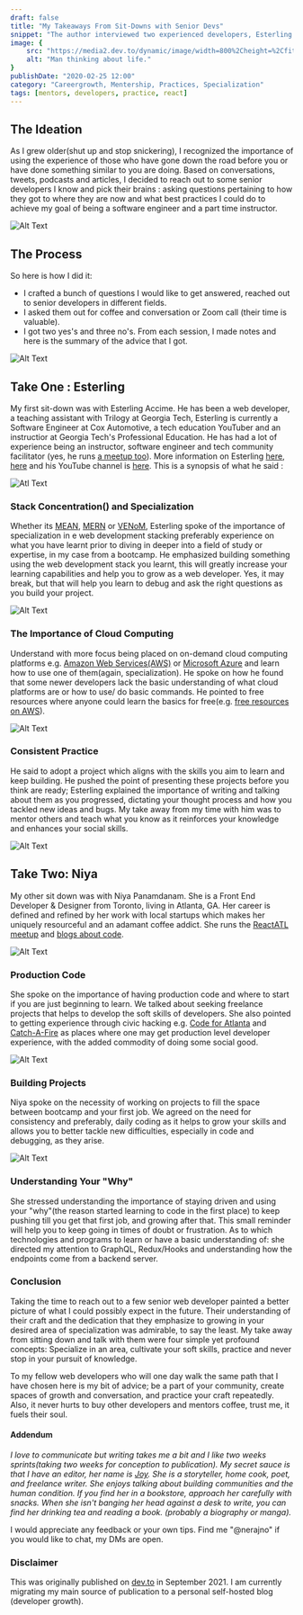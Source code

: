 ```yaml
---
draft: false
title: "My Takeaways From Sit-Downs with Senior Devs"
snippet: "The author interviewed two experienced developers, Esterling Accime and Niya Panamdanam. Esterling highlighted the value of specializing in a tech stack, understanding cloud computing, and practicing regularly through projects and teaching. Niya emphasized gaining experience with production code through freelancing and civic hacking, consistently building projects, and staying motivated by remembering one's purpose in coding."
image: {
    src: "https://media2.dev.to/dynamic/image/width=800%2Cheight=%2Cfit=scale-down%2Cgravity=auto%2Cformat=auto/https%3A%2F%2Fimages.pexels.com%2Fphotos%2F2377182%2Fpexels-photo-2377182.jpeg",
    alt: "Man thinking about life."
}
publishDate: "2020-02-25 12:00"
category: "Careergrowth, Mentership, Practices, Specialization"
tags: [mentors, developers, practice, react]
---
```


## The Ideation
As I grew older(shut up and stop snickering), I recognized the importance of using the experience of those who have gone down the road before you or have done something similar to you are doing. Based on conversations, tweets, podcasts and  articles, I decided to reach out to some senior developers I know and pick their brains : asking questions pertaining to how they got to where they are now and what best practices I could do to achieve my goal of being a software engineer and a part time instructor.

![Alt Text](https://images.pexels.com/photos/7369/startup-photos.jpg)

## The Process
So here is how I did it:
- I crafted a bunch of questions I would like to get answered, reached out to  senior developers in different fields.
- I asked them out for  coffee and conversation or Zoom call (their time is valuable).
- I got two yes's and three no's. From each session, I made notes and here is the summary of the advice that I got.

![Alt Text](https://pe.gatech.edu/sites/default/files/styles/1x_960w/public/news/Sterling-blog-image-2000x979.jpg?itok=CT_o-qB7)

## Take One : Esterling
My first sit-down was with Esterling Accime.  He has been a web developer, a teaching assistant with Trilogy at Georgia Tech, Esterling is currently a Software Engineer at Cox Automotive, a tech education YouTuber and an instructior at Georgia Tech's Professional Education. He has had a lot of experience being an instructor, software engineer and tech community facilitator (yes, he runs [a meetup too](https://www.meetup.com/AtlantaFullStack/)). More information on Esterling [here](https://pe.gatech.edu/blog/meet-esterling-accime), [here](https://twitter.com/accimeesterlin) and his YouTube channel is [here](https://www.youtube.com/channel/UC81OIFgbiCv9lE2ws07lsjA/videos). This is a synopsis of what he said :

![Atl Text](https://images.pexels.com/photos/50691/drill-milling-milling-machine-drilling-50691.jpeg?auto=compress&cs=tinysrgb&w=1260&h=750&dpr=1)

### Stack Concentration() and Specialization
 Whether its [MEAN](https://en.wikipedia.org/wiki/MEAN_(solution_stack)), [MERN](https://www.educative.io/edpresso/what-is-mern-stack) or [VENoM](https://bit.ly/2SVfFDj), Esterling spoke of the  importance of  specialization in e web development stacking preferably experience on what you have learnt prior to diving in deeper into a field of study or expertise, in my case from a bootcamp. He emphasized building something using the web development stack you learnt, this will greatly increase  your learning capabilities and help you to grow as a web developer. Yes, it may break, but that will help you learn to debug and ask the right questions as you build your project.

![Alt Text](https://images.pexels.com/photos/1148820/pexels-photo-1148820.jpeg)

### The Importance of Cloud Computing
Understand with more focus being placed on on-demand cloud computing platforms e.g. [Amazon Web Services(AWS)](https://www.youtube.com/channel/UCraiFqWi0qSIxXxXN4IHFBQ) or [Microsoft Azure](https://www.techrepublic.com/article/microsoft-azure-the-smart-persons-guide/) and learn how to use one of them(again, specialization). He spoke on  how he found that some newer developers lack the basic understanding of  what cloud platforms are or how to use/ do basic commands. He pointed to free resources where  anyone could learn the basics for free(e.g. [free resources on AWS](https://www.freecodecamp.org/news/search/?query=aws)).

![Alt Text](https://images.pexels.com/photos/1543932/pexels-photo-1543932.jpeg)

### Consistent Practice
He said to adopt a project which aligns with the skills you aim to learn and keep building. He pushed the point of presenting these projects before you think are ready; Esterling explained the importance of writing and talking about them as you progressed, dictating your thought process and how you tackled new ideas and bugs. My take away from my time with him was to mentor others and teach what you know as it reinforces your knowledge and enhances your social skills.

![Alt Text](https://dev-to-uploads.s3.amazonaws.com/i/pe8tjl3ojz9x4qbdf3v7.jpg)

## Take Two: Niya
My other sit down was with Niya Panamdanam. She is a Front End Developer & Designer from Toronto, living in Atlanta, GA. Her career is defined and refined by her work with local startups which makes her uniquely resourceful and an adamant coffee addict. She runs the [ReactATL meetup](https://www.meetup.com/React-ATL/) and [blogs about code](https://medium.com/@findniya).

![Alt Text](https://images.pexels.com/photos/54216/pexels-photo-54216.jpeg)

### Production Code
She spoke on the importance of having production code and where to start if you are just beginning to learn. We talked about seeking freelance projects that helps to develop the soft skills of developers. She also pointed to getting experience through civic hacking e.g. [Code for Atlanta](https://brigade.codeforamerica.org/brigades/Code-for-Atlanta/) and [Catch-A-Fire](https://brigade.codeforamerica.org/brigades/Code-for-Atlanta/) as places where one may get production level developer experience, with the added commodity of doing some social good.

![Alt Text](https://images.pexels.com/photos/1216544/pexels-photo-1216544.jpeg)

### Building Projects
Niya spoke on the necessity  of working on projects to fill the space between bootcamp and  your first  job. We agreed on the need for consistency and preferably, daily coding as it helps to grow your  skills  and allows you to better tackle new difficulties, especially in code and debugging, as they arise.

![Alt Text](https://cdn.stocksnap.io/img-thumbs/280h/85B3GBFBZK.jpg)

### Understanding Your "Why"
She stressed understanding the importance of staying driven and using your "why"(the reason started learning to code in the first place) to keep pushing till you get that first job, and growing after that. This small reminder will help you to keep going in times of doubt or frustration.
As to which technologies and programs to learn or have a basic understanding of: she directed my attention  to GraphQL, Redux/Hooks and understanding how the endpoints come from a backend server.

### Conclusion
 Taking the time to reach out to a few senior web developer painted a better picture of what I could possibly expect in the future. Their understanding of their craft and the dedication that they emphasize to growing in your desired area of specialization was admirable, to say the least.
 My take away from sitting down and talk with them were four simple yet profound concepts: Specialize in an area, cultivate your soft skills, practice and never stop in your pursuit of knowledge.

To my fellow web developers who will one day walk the same path that I have chosen here is my bit of advice; be a part of your community, create spaces of growth and conversation, and practice your craft repeatedly. Also, it never hurts to buy other developers and mentors coffee, trust me, it fuels their soul.

#### Addendum
*I love to communicate but writing takes me a bit and I like two weeks sprints(taking two weeks for conception to publication). My secret sauce is that I have an editor, her name is [Joy](https://twitter.com/JJnibbles). She is a storyteller, home cook, poet, and freelance writer. She enjoys talking about building communities and the human condition. If you find her in a bookstore, approach her carefully with snacks. When she isn't banging her head against a desk to write, you can find her drinking tea and reading a book. (probably a biography or manga).*

I would appreciate any feedback or your own tips. Find me "@nerajno" if you would like to chat, my DMs are open.

### Disclaimer

This was originally published on [dev.to](https://dev.to/nerajno/my-takeaways-from-sit-downs-with-senior-devs-1c18) in September 2021. I am currently migrating my main source of publication to a personal self-hosted blog (developer growth).
